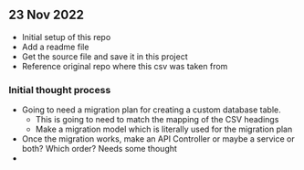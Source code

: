 ## 23 Nov 2022

- Initial setup of this repo
- Add a readme file
- Get the source file and save it in this project
- Reference original repo where this csv was taken from


### Initial thought process

- Going to need a migration plan for creating a custom database table. 
  - This is going to need to match the mapping of the CSV headings
  - Make a migration model which is literally used for the migration plan
- Once the migration works, make an API Controller or maybe a service or both? Which order? Needs some thought
- 
